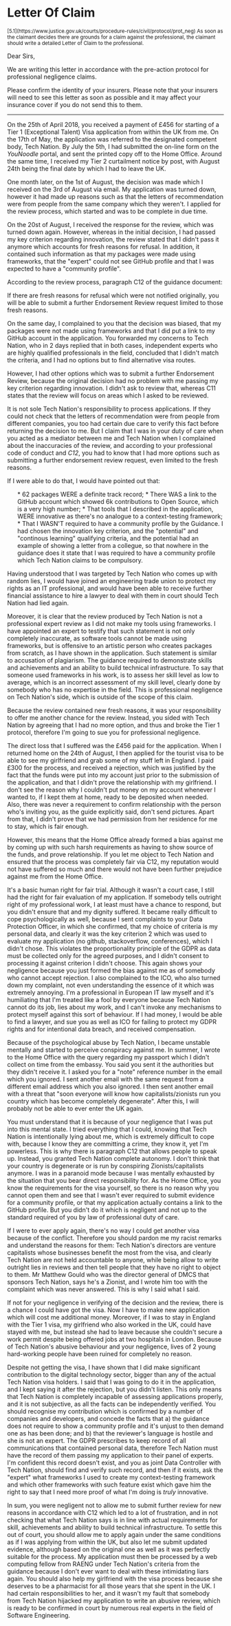 # Letter Of Claim

<row>
<column>
<small>[5.1](https://www.justice.gov.uk/courts/procedure-rules/civil/protocol/prot_neg) As soon as the claimant decides there are grounds for a claim against the professional, the claimant should write a detailed Letter of Claim to the professional.</small>

Dear Sirs,

We are writing this letter in accordance with the pre-action protocol for professional negligence claims.

Please confirm the identity of your insurers. Please note that your insurers will need to see this letter as soon as possible and it may affect your insurance cover if you do not send this to them.

<hr />

On the 25th of April 2018, you received a payment of £456 for starting of a Tier 1 (Exceptional Talent) Visa application from within the UK from me. On the 17th of May, the application was referred to the designated competent body, Tech Nation.  By July the 5th, I had submitted the on-line form on the _YouNoodle_ portal, and sent the printed copy off to the Home Office. Around the same time, I received my Tier 2 curtailment notice by post, with August 24th being the final date by which I had to leave the UK.

One month later, on the 1st of August, the decision was made which I received on the 3rd of August via email. My application was turned down, however it had made up reasons such as that the letters of recommendation were from people from the same company which they weren't. I applied for the review process, which started and was to be complete in due time.

On the 20st of August, I received the response for the review, which was turned down again. However, whereas in the initial decision, I had passed my key criterion regarding innovation, the review stated that I didn't pass it anymore which accounts for fresh reasons for refusal. In addition, it contained such information as that my packages were made using frameworks, that the "expert" could not see GitHub profile and that I was expected to have a "community profile".

According to the review process, paragraph C12 of the guidance document:

<block-quote>
 If there are fresh reasons for refusal which were not notified originally, you will be able to submit a further Endorsement Review request limited to those fresh reasons.
</block-quote>

On the same day, I complained to you that the decision was biased, that my packages were not made using frameworks and that I did put a link to my GitHub account in the application. You forwarded my concerns to Tech Nation, who in 2 days replied that in both cases, independent experts who are highly qualified professionals in the field, concluded that I didn't match the criteria, and I had no options but to find alternative visa routes.

However, I had other options which was to submit a further Endorsement Review, because the original decision had no problem with me passing my key criterion regarding innovation. I didn't ask to review that, whereas C11 states that the review will focus on areas which I asked to be reviewed.

It is not sole Tech Nation's responsibility to process applications. If they could not check that the letters of recommendation were from people from different companies, you too had certain due care to verify this fact before returning the decision to me. But I claim that I was in your duty of care when you acted as a mediator between me and Tech Nation when I complained about the inaccuracies of the review, and according to your professional code of conduct and *C12*, you had to know that I had more options such as submitting a further endorsement review request, even limited to the fresh reasons.

If I were able to do that, I would have pointed out that:

<ul>
  * 62 packages WERE a definite track record;
  * There WAS a link to the GitHub account which showed 6k contributions to Open Source, which is a very high number;
  * That tools that I described in the application, WERE innovative as there's no analogue to a context-testing framework;
  * That I WASN'T required to have a community profile by the Guidance. I had chosen the innovation key criterion, and the "potential" and "continous learning" qualifying criteria, and the potential had an example of showing a letter from a collegue, so that nowhere in the guidance does it state that I was required to have a community profile which Tech Nation claims to be compulsory.
</ul>

Having understood that I was targeted by Tech Nation who comes up with random lies, I would have joined an engineering trade union to protect my rights as an IT professional, and would have been able to receive further financial assistance to hire a lawyer to deal with them in court should Tech Nation had lied again.

Moreover, it is clear that the review produced by Tech Nation is not a professional expert review as I did not make my tools using frameworks. I have appointed an expert to testify that such statement is not only completely inaccurate, as software tools cannot be made using frameworks, but is offensive to an artistic person who creates packages from scratch, as I have shown in the application. Such statement is similar to accusation of plagiarism. The guidance required to demonstrate skills and achievements and an ability to build technical infrastructure. To say that someone used frameworks in his work, is to assess her skill level as low to average, which is an incorrect assessment of my skill level, clearly done by somebody who has no expertise in the field. This is professional negligence on Tech Nation's side, which is outside of the scope of this claim.

Because the review contained new fresh reasons, it was your responsibility to offer me another chance for the review. Instead, you sided with Tech Nation by agreeing that I had no more option, and thus and broke the Tier 1 protocol, therefore I'm going to sue you for professional negligence.

The direct loss that I suffered was the £456 paid for the application. When I returned home on the 24th of August, I then applied for the tourist visa to be able to see my girlfriend and grab some of my stuff left in England. I paid £300 for the process, and received a rejection, which was justified by the fact that the funds were put into my account just prior to the submission of the application, and that I didn't prove the relationship with my girlfriend. I don't see the reason why I couldn't put money on my account whenever I wanted to, if I kept them at home, ready to be deposited when needed. Also, there was never a requirement to confirm relationship with the person who's inviting you, as the guide explicitly said, don't send pictures. Apart from that, I didn't prove that we had permission from her residence for me to stay, which is fair enough.

However, this means that the Home Office already formed a bias against me by coming up with such harsh requirements as having to show source of the funds, and prove relationship. If you let me object to Tech Nation and ensured that the process was completely fair via C12, my reputation would not have suffered so much and there would not have been further prejudice against me from the Home Office.

It's a basic human right for fair trial. Although it wasn't a court case, I still had the right for fair evaluation of my application. If somebody tells outright right of my professional work, I at least must have a chance to respond, but you didn't ensure that and my dignity suffered. It became really difficult to cope psychologically as well, because I sent complaints to your Data Protection Officer, in which she confirmed, that my choice of criteria is my personal data, and clearly it was the key criterion 2 which was used to evaluate my application (no github, stackoverflow, conferences), which I didn't chose. This violates the proportionality principle of the GDPR as data must be collected only for the agreed purposes, and I didn't consent to processing it against criterion I didn't choose. This again shows your negligence because you just formed the bias against me as of somebody who cannot accept rejection. I also complained to the ICO, who also turned down my complaint, not even understanding the essence of it which was extremely annoying. I'm a professional in European IT law myself and it's humiliating that I'm treated like a fool by everyone because Tech Nation cannot do its job, lies about my work, and I can't invoke any mechanisms to protect myself against this sort of behaviour. If I had money, I would be able to find a lawyer, and sue you as well as ICO for failing to protect my GDPR rights and for intentional data breach, and received compensation.

Because of the psychological abuse by Tech Nation, I became unstable mentally and started to perceive conspiracy against me. In summer, I wrote to the Home Office with the query regarding my passport which I didn't collect on time from the embassy. You said you sent it the authorities but they didn't receive it. I asked you for a "note" reference number in the email which you ignored. I sent another email with the same request from a different email address which you also ignored. I then sent another email with a threat that "soon everyone will know how capitalists/zionists run you country which has become completely degenerate". After this, I will probably not be able to ever enter the UK again.

You must understand that it is because of your negligence that I was put into this mental state. I tried everything that I could, knowing that Tech Nation is intentionally lying about me, which is extremely difficult to cope with, because I know they are committing a crime, they know it, yet I'm powerless. This is why there is paragraph C12 that allows people to speak up. Instead, you granted Tech Nation complete autonomy. I don't think that your country is degenerate or is run by conspiring Zionists/capitalists anymore. I was in a paranoid mode because I was mentally exhausted by the situation that you bear direct responsibility for. As the Home Office, you know the requirements for the visa yourself, so there is no reason why you cannot open them and see that I wasn't ever required to submit evidence for a community profile, or that my application actually contains a link to the GitHub profile. But you didn't do it which is negligent and not up to the standard required of you by law of professional duty of care.

If I were to ever apply again, there's no way I could get another visa because of the conflict. Therefore you should pardon me my racist remarks and understand the reasons for them: Tech Nation's directors are venture capitalists whose businesses benefit the most from the visa, and clearly Tech Nation are not held accountable to anyone, while being allow to write outright lies in reviews and then tell people that they have no right to object to them. Mr Matthew Gould who was the director general of DMCS that sponsors Tech Nation, says he's a Zionist, and I wrote him too with the complaint which was never answered. This is why I said what I said.

If not for your negligence in verifying of the decision and the review, there is a chance I could have got the visa. Now I have to make new application which will cost me additional money. Moreover, if I was to stay in England with the Tier 1 visa, my girlfriend who also worked in the UK, could have stayed with me, but instead she had to leave because she couldn't secure a work permit despite being offered jobs at two hospitals in London. Because of Tech Nation's abusive behaviour and your negligence, lives of 2 young hard-working people have been ruined for completely no reason.

Despite not getting the visa, I have shown that I did make significant contribution to the digital technology sector, bigger than any of the actual Tech Nation visa holders. I said that I was going to do it in the application, and I kept saying it after the rejection, but you didn't listen. This only means that Tech Nation is completely incapable of assessing applications properly, and it is not subjective, as all the facts can be independently verified. You should recognise my contribution which is confirmed by a number of companies and developers, and concede the facts that a) the guidance does not require to show a community profile and it's unjust to then demand one as has been done; and b) that the reviewer's language is hostile and she is not an expert. The GDPR prescribes to keep record of all communications that contained personal data, therefore Tech Nation must have the record of them passing my application to their panel of experts. I'm confident this record doesn't exist, and you as joint Data Controller with Tech Nation, should find and verify such record, and then if it exists, ask the "expert" what frameworks I used to create my context-testing framework and which other frameworks with such feature exist which gave him the right to say that I need more proof of what I'm doing is *truly* innovative.

In sum, you were negligent not to allow me to submit further review for new reasons in accordance with C12 which led to a lot of frustration, and in not checking that what Tech Nation says is in line with actual requirements for skill, achievements and ability to build technical infrastructure. To settle this out of court, you should allow me to apply again under the same conditions as if I was applying from within the UK, but also let me submit updated evidence, although based on the original one as well as it was perfectly suitable for the process. My application must then be processed by a web computing fellow from RAENG under Tech Nation's criteria from the guidance because I don't ever want to deal with these intimidating liars again. You should also help my girlfriend with the visa process because she deserves to be a pharmacist for all those years that she spent in the UK. I had certain responsibilities to her, and it wasn't my fault that somebody from Tech Nation hijacked my application to write an abusive review, which is ready to be confirmed in court by numerous real experts in the field of Software Engineering.
</column>
</row>